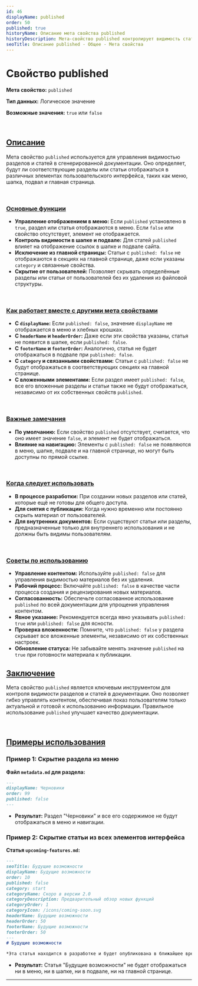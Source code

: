 ```yaml
---
id: 46
displayName: published
order: 50
published: true
historyName: Описание мета свойства published
historyDescription: Мета-свойство published контролирует видимость статьи или раздела в меню, шапке и на главной странице документации.
seoTitle: Описание published - Общее - Мета свойства
---
```


# Свойство published

**Мета свойство:** `published`

**Тип данных:** Логическое значение

**Возможные значения:**  `true` или `false`

<br/>

## [Описание](description)

Мета свойство `published` используется для управления видимостью разделов и статей в сгенерированной документации. Оно определяет, будут ли соответствующие
разделы или статьи отображаться в различных элементах пользовательского интерфейса, таких как меню, шапка, подвал и главная страница.

<br/>

### [Основные функции](basic-functions)

- **Управление отображением в меню:** Если `published` установлено в `true`, раздел или статья отображаются в меню. Если `false` или свойство отсутствует, элемент не отображается.
- **Контроль видимости в шапке и подвале:** Для статей `published` влияет на отображение ссылок в шапке и подвале сайта.
- **Исключение из главной страницы:** Статьи с `published: false` не отображаются в секциях на главной странице, даже если указаны `category` и связанные свойства.
- **Скрытие от пользователей:** Позволяет скрывать определённые разделы или статьи от пользователей без их удаления из файловой структуры.

<br/>

### [Как работает вместе с другими мета свойствами](with-other-properties)

- **С `displayName`:** Если `published: false`, значение `displayName` не отображается в меню и хлебных крошках.
- **С `headerName` и `headerOrder`:** Даже если эти свойства указаны, статья не появится в шапке, если `published: false`.
- **С `footerName` и `footerOrder`:** Аналогично, статья не будет отображаться в подвале при `published: false`.
- **С `category` и связанными свойствами:** Статьи с `published: false` не будут отображаться в соответствующих секциях на главной странице.
- **С вложенными элементами:** Если раздел имеет `published: false`, все его вложенные разделы и статьи также не будут отображаться, независимо от их собственных свойств `published`.

<br/>

### [Важные замечания](notes)

- **По умолчанию:** Если свойство `published` отсутствует, считается, что оно имеет значение `false`, и элемент не будет отображаться.
- **Влияние на навигацию:** Элементы с `published: false` не появляются в меню, шапке, подвале и на главной странице, но могут быть доступны по прямой ссылке.

<br/>

### [Когда следует использовать](when-to-use)

- **В процессе разработки:** При создании новых разделов или статей, которые ещё не готовы для общего доступа.
- **Для снятия с публикации:** Когда нужно временно или постоянно скрыть материал от пользователей.
- **Для внутренних документов:** Если существуют статьи или разделы, предназначенные только для внутреннего использования и не должны быть видимы пользователям.

<br/>

### [Советы по использованию](advice)

- **Управление контентом:** Используйте `published: false` для управления видимостью материалов без их удаления.
- **Рабочий процесс:** Включайте `published: false` в качестве части процесса создания и рецензирования новых материалов.
- **Согласованность:** Обеспечьте согласованное использование `published` по всей документации для упрощения управления контентом.
- **Явное указание:** Рекомендуется всегда явно указывать `published: true` или `published: false` для ясности.
- **Проверка вложенности:** Помните, что `published: false` у раздела скрывает все вложенные элементы, независимо от их собственных настроек.
- **Обновление статуса:** Не забывайте менять значение `published` на `true` при готовности материала к публикации.


## [Заключение](conclusion)

Мета свойство `published` является ключевым инструментом для контроля видимости разделов и статей в документации. Оно позволяет гибко управлять контентом,
обеспечивая показ пользователям только актуальной и готовой к использованию информации. Правильное использование `published` улучшает качество документации.

<br/>

## [Примеры использования](examples)

### Пример 1: Скрытие раздела из меню

**Файл `metadata.md` для раздела:**

```md
---
displayName: Черновики
order: 99
published: false
---
```

- **Результат:** Раздел "Черновики" и все его содержимое не будут отображаться в меню и навигации.

### Пример 2: Скрытие статьи из всех элементов интерфейса

**Статья `upcoming-features.md`:**

```md
---
seoTitle: Будущие возможности
displayName: Будущие возможности
order: 10
published: false
category: start
categoryName: Скоро в версии 2.0
categoryDescription: Предварительный обзор новых функций
categoryOrder: 1
categoryIcon: /icons/coming-soon.svg
headerName: Будущие возможности
headerOrder: 50
footerName: Будущие возможности
footerOrder: 50
---
# Будущие возможности

*Эта статья находится в разработке и будет опубликована в ближайшее время.*
```

- **Результат:** Статья "Будущие возможности" не будет отображаться ни в меню, ни в шапке, ни в подвале, ни на главной странице.

---
